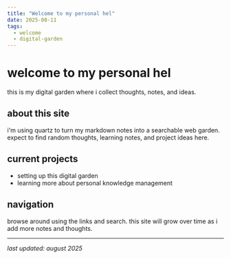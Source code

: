 ```yaml
---
title: "Welcome to my personal hel"
date: 2025-08-11
tags:
  - welcome
  - digital-garden
---
```


# welcome to my personal hel

this is my digital garden where i collect thoughts, notes, and ideas.

## about this site

i'm using quartz to turn my markdown notes into a searchable web garden. expect to find random thoughts, learning notes, and project ideas here.

## current projects

- setting up this digital garden
- learning more about personal knowledge management

## navigation

browse around using the links and search. this site will grow over time as i add more notes and thoughts.

---

*last updated: august 2025*